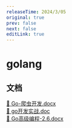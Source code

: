 ```yaml
---
releaseTime: 2024/3/05
original: true
prev: false
next: false
editLink: true
---
```

# golang


## 文档



<a href="/public/file/Go-爬虫开发.docx" download="Go-爬虫开发.docx">
  💾  Go-爬虫开发.docx
</a>
<br>
<a href="/public/file/go开发实战.doc" download="go开发实战.doc">
  💾 go开发实战.doc
</a>
<br>
<a href="/public/file/Go高级编程-2.6.docx" download="Go高级编程-2.6.docx">
  💾 Go高级编程-2.6.docx
</a>










